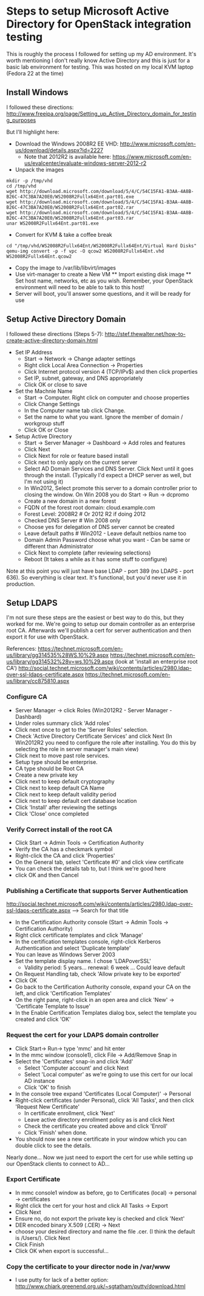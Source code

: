 # Steps to setup Microsoft Active Directory for OpenStack integration testing

This is roughly the process I followed for setting up my AD environment.  It's worth mentioning I don't really know Active Directory and this is just for a basic lab environment for testing.  This was hosted on my local KVM laptop (Fedora 22 at the time)

## Install Windows 
I followed these directions:
http://www.freeipa.org/page/Setting_up_Active_Directory_domain_for_testing_purposes

But I'll highlight here: 
* Download the Windows 2008R2 EE VHD: http://www.microsoft.com/en-us/download/details.aspx?id=2227
  * Note that 2012R2 is available here: https://www.microsoft.com/en-us/evalcenter/evaluate-windows-server-2012-r2
* Unpack the images
```
mkdir -p /tmp/vhd
cd /tmp/vhd
wget http://download.microsoft.com/download/5/4/C/54C15FA1-B3AA-4A8B-B26C-47C3BA7A20E0/WS2008R2Fullx64Ent.part01.exe
wget http://download.microsoft.com/download/5/4/C/54C15FA1-B3AA-4A8B-B26C-47C3BA7A20E0/WS2008R2Fullx64Ent.part02.rar
wget http://download.microsoft.com/download/5/4/C/54C15FA1-B3AA-4A8B-B26C-47C3BA7A20E0/WS2008R2Fullx64Ent.part03.rar
unar WS2008R2Fullx64Ent.part01.exe
```
* Convert for KVM & take a coffee break
```
cd "/tmp/vhd/WS2008R2Fullx64Ent/WS2008R2Fullx64Ent/Virtual Hard Disks"
qemu-img convert -p -f vpc -O qcow2 WS2008R2Fullx64Ent.vhd WS2008R2Fullx64Ent.qcow2
```
* Copy the image to /var/lib/libvirt/images
* Use virt-manager to create a New VM 
** Import existing disk image
** Set host name, networks, etc as you wish.  Remember, your OpenStack environment will need to be able to talk to this host! 
* Server will boot, you'll answer some questions, and it will be ready for use


## Setup Active Directory Domain
I followed these directions (Steps 5-7):
http://stef.thewalter.net/how-to-create-active-directory-domain.html

* Set IP Address
  * Start -> Network -> Change adapter settings 
  * Right click Local Area Connection -> Properties
  * Click Internet protocol version 4 (TCP/IPv$) and then click properties
  * Set IP, subnet, gateway, and DNS appropriately
  * Click OK or close to save
* Set the Machnie Name 
  * Start -> Computer.  Right click on computer and choose properties
  * Click Change Settings 
  * In the Computer name tab click Change.  
  * Set the name to what you want.  Ignore the member of domain / workgroup stuff 
  * Click OK or Close
* Setup Active Directory 
  * Start -> Server Manager -> Dashboard -> Add roles and features
  * Click Next
  * Click Next for role or feature based install 
  * Click next to only apply on the current server
  * Select AD Domain Services and DNS Server.  Click Next until it goes through the install.  (Typically I'd expect a DHCP server as well, but I'm not using it)
  * In Win2012, Select promote this server to a domain controller prior to closing the window.  On Win 2008 you do Start -> Run -> dcpromo
  * Create a new domain in a new forest
  * FQDN of the forest root domain: cloud.example.com
  * Forest Level: 2008R2	# Or 2012 R2 if doing 2012
  * Checked DNS Server		# Win 2008 only
  * Choose yes for delegation of DNS server cannot be created
  * Leave default paths  	# Win2012 - Leave default netbios name too
  * Domain Admin Password choose what you want - Can be same or different than Administrator
  * Click Next to complete (after reviewing selections)
  * Reboot (It takes a while as it has some stuff to configure)

Note at this point you will just have base LDAP - port 389 (no LDAPS - port 636).  So everything is clear text.  It's functional, but you'd never use it in production.  

## Setup LDAPS 
I'm not sure these steps are the easiest or best way to do this, but they worked for me.  We're going to setup our domain controller as an enterprise root CA.  Afterwards we'll publish a cert for server authentication and then export it for use with OpenStack. 

References:
https://technet.microsoft.com/en-us/library/gg314535%28WS.10%29.aspx
https://technet.microsoft.com/en-us/library/gg314532%28v=ws.10%29.aspx (look at 'install an enterprise root CA')
http://social.technet.microsoft.com/wiki/contents/articles/2980.ldap-over-ssl-ldaps-certificate.aspx
https://technet.microsoft.com/en-us/library/cc875810.aspx

### Configure CA
* Server Manager -> click Roles  (Win2012R2 - Server Manager - Dashbard)
* Under roles summary click 'Add roles'
* Click next once to get to the 'Server Roles' selection.  
* Check 'Active Directory Certificate Services' and click Next (In Win2012R2 you need to configure the role after installing.  You do this by selecting the role in server manager's main view)
* Click next to move past role services.  
* Setup type should be enterprise.  
* CA type should be Root CA
* Create a new private key
* Click next to keep default cryptography
* Click next to keep default CA Name
* Click next to keep default validity period
* Click next to keep default cert database location 
* Click 'Install' after reviewing the settings
* Click 'Close' once completed

### Verify Correct install of the root CA
* Click Start -> Admin Tools -> Certification Authority 
* Verify the CA has a checkmark symbol
* Right-click the CA and click 'Properties'
* On the General tab, select 'Certificate #0' and click view certificate
* You can check the details tab to, but I think we're good here
* click OK and then Cancel 

### Publishing a Certificate that supports Server Authentication
   http://social.technet.microsoft.com/wiki/contents/articles/2980.ldap-over-ssl-ldaps-certificate.aspx --> Search for that title

* In the Certification Authority console (Start -> Admin Tools -> Certification Authority)
* Right click certificate templates and click 'Manage'
* In the certification templates console, right-click Kerberos Authentication and select 'Duplicate template' 
* You can leave as Windows Server 2003
* Set the template display name.  I chose 'LDAPoverSSL'
  * Validity period: 5 years... renewal: 6 week ... Could leave default 
* On Request Handling tab, check 'Allow private key to be exported'
* Click OK
* Go back to the Certification Authority console, expand your CA on the left, and click 'Certification Templates'
* On the right pane, right-click in an open area and click 'New' -> 'Certificate Template to Issue'
* In the Enable Certification Templates dialog box, select the template you created and click 'OK'

### Request the cert for your LDAPS domain controller 
* Click Start-> Run-> type 'mmc' and hit enter
* In the mmc window (console1), click File -> Add/Remove Snap in
* Select the 'Certificates' snap-in and click 'Add' 
  * Select 'Computer account' and click Next
  * Select 'Local computer' as we're going to use this cert for our local AD instance
  * Click 'OK' to finish
* In the console tree expand 'Certificates (Local Computer)' -> Personal 
* Right-click certificates (under Personal), click 'All Tasks', and then click 'Request New Certificate'
  * In certificate enrollment, click 'Next'
  * Leave active directory enrollment policy as is and click Next
  * Check the certificate you created above and click 'Enroll'
  * Click 'Finish' when done.  
* You should now see a new certificate in your window which you can double click to see the details.

Nearly done... Now we just need to export the cert for use while setting up our OpenStack clients to connect to AD...

### Export Certificate 
* In mmc console1 window as before, go to Certificates (local) -> personal -> certificates
* Right click the cert for your host and click All Tasks -> Export
* Click Next
* Ensure no, do not export the private key is checked and click 'Next' 
* DER encoded binary X.509 (.CER) -> Next
* choose your desired directory and name the file <fqdn>.cer.  (I think the default is /Users/<username>).  Click Next
* Click Finish
* Click OK when export is successful...

### Copy the certificate to your director node in /var/www
* I use putty for lack of a better option: http://www.chiark.greenend.org.uk/~sgtatham/putty/download.html


